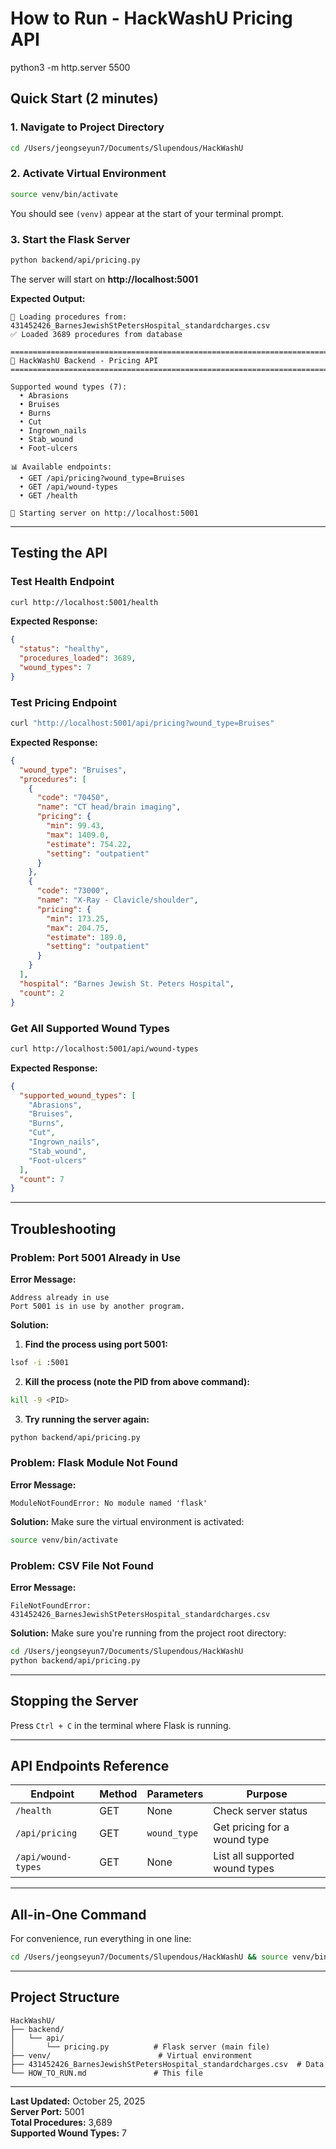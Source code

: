 # How to Run - HackWashU Pricing API

python3 -m http.server 5500

## Quick Start (2 minutes)

### 1. Navigate to Project Directory
```bash
cd /Users/jeongseyun7/Documents/Slupendous/HackWashU
```

### 2. Activate Virtual Environment
```bash
source venv/bin/activate
```
You should see `(venv)` appear at the start of your terminal prompt.

### 3. Start the Flask Server
```bash
python backend/api/pricing.py
```

The server will start on **http://localhost:5001**

**Expected Output:**
```
📂 Loading procedures from: 431452426_BarnesJewishStPetersHospital_standardcharges.csv
✅ Loaded 3689 procedures from database

================================================================================
🏥 HackWashU Backend - Pricing API
================================================================================

Supported wound types (7):
  • Abrasions
  • Bruises
  • Burns
  • Cut
  • Ingrown_nails
  • Stab_wound
  • Foot-ulcers

📊 Available endpoints:
  • GET /api/pricing?wound_type=Bruises
  • GET /api/wound-types
  • GET /health

🚀 Starting server on http://localhost:5001
```

---

## Testing the API

### Test Health Endpoint
```bash
curl http://localhost:5001/health
```

**Expected Response:**
```json
{
  "status": "healthy",
  "procedures_loaded": 3689,
  "wound_types": 7
}
```

### Test Pricing Endpoint
```bash
curl "http://localhost:5001/api/pricing?wound_type=Bruises"
```

**Expected Response:**
```json
{
  "wound_type": "Bruises",
  "procedures": [
    {
      "code": "70450",
      "name": "CT head/brain imaging",
      "pricing": {
        "min": 99.43,
        "max": 1409.0,
        "estimate": 754.22,
        "setting": "outpatient"
      }
    },
    {
      "code": "73000",
      "name": "X-Ray - Clavicle/shoulder",
      "pricing": {
        "min": 173.25,
        "max": 204.75,
        "estimate": 189.0,
        "setting": "outpatient"
      }
    }
  ],
  "hospital": "Barnes Jewish St. Peters Hospital",
  "count": 2
}
```

### Get All Supported Wound Types
```bash
curl http://localhost:5001/api/wound-types
```

**Expected Response:**
```json
{
  "supported_wound_types": [
    "Abrasions",
    "Bruises",
    "Burns",
    "Cut",
    "Ingrown_nails",
    "Stab_wound",
    "Foot-ulcers"
  ],
  "count": 7
}
```

---

## Troubleshooting

### Problem: Port 5001 Already in Use

**Error Message:**
```
Address already in use
Port 5001 is in use by another program.
```

**Solution:**

1. **Find the process using port 5001:**
```bash
lsof -i :5001
```

2. **Kill the process (note the PID from above command):**
```bash
kill -9 <PID>
```

3. **Try running the server again:**
```bash
python backend/api/pricing.py
```

### Problem: Flask Module Not Found

**Error Message:**
```
ModuleNotFoundError: No module named 'flask'
```

**Solution:**
Make sure the virtual environment is activated:
```bash
source venv/bin/activate
```

### Problem: CSV File Not Found

**Error Message:**
```
FileNotFoundError: 431452426_BarnesJewishStPetersHospital_standardcharges.csv
```

**Solution:**
Make sure you're running from the project root directory:
```bash
cd /Users/jeongseyun7/Documents/Slupendous/HackWashU
python backend/api/pricing.py
```

---

## Stopping the Server

Press `Ctrl + C` in the terminal where Flask is running.

---

## API Endpoints Reference

| Endpoint | Method | Parameters | Purpose |
|----------|--------|------------|---------|
| `/health` | GET | None | Check server status |
| `/api/pricing` | GET | `wound_type` | Get pricing for a wound type |
| `/api/wound-types` | GET | None | List all supported wound types |

---

## All-in-One Command

For convenience, run everything in one line:
```bash
cd /Users/jeongseyun7/Documents/Slupendous/HackWashU && source venv/bin/activate && python backend/api/pricing.py
```

---

## Project Structure

```
HackWashU/
├── backend/
│   └── api/
│       └── pricing.py          # Flask server (main file)
├── venv/                        # Virtual environment
├── 431452426_BarnesJewishStPetersHospital_standardcharges.csv  # Data
└── HOW_TO_RUN.md               # This file
```

---

**Last Updated:** October 25, 2025  
**Server Port:** 5001  
**Total Procedures:** 3,689  
**Supported Wound Types:** 7

